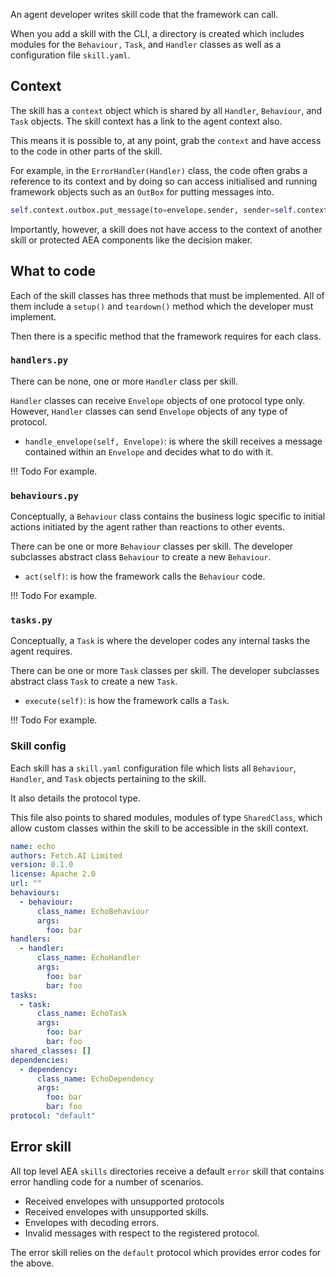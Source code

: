 An agent developer writes skill code that the framework can call.

When you add a skill with the CLI, a directory is created which includes modules for the `Behaviour,` `Task`, and `Handler` classes as well as a configuration file `skill.yaml`.




## Context

The skill has a `context` object which is shared by all `Handler`, `Behaviour`, and `Task` objects. The skill context has a link to the agent context also.

This means it is possible to, at any point, grab the `context` and have access to the code in other parts of the skill.

For example, in the `ErrorHandler(Handler)` class, the code often grabs a reference to its context and by doing so can access initialised and running framework objects such as an `OutBox` for putting messages into.

``` python
self.context.outbox.put_message(to=envelope.sender, sender=self.context.agent_public_key,protocol_id=DefaultMessage.protocol_id, message=DefaultSerializer().encode(reply))
``` 

Importantly, however, a skill does not have access to the context of another skill or protected AEA components like the decision maker.


## What to code

Each of the skill classes has three methods that must be implemented. All of them include a `setup()` and `teardown()` method which the developer must implement. 

Then there is a specific method that the framework requires for each class.

### `handlers.py`

There can be none, one or more `Handler` class per skill.

`Handler` classes can receive `Envelope` objects of one protocol type only. However, `Handler` classes can send `Envelope` objects of any type of protocol.

* `handle_envelope(self, Envelope)`: is where the skill receives a message contained within an `Envelope` and decides what to do with it.


!!!	Todo
	For example.


### `behaviours.py`

Conceptually, a `Behaviour`  class contains the business logic specific to initial actions initiated by the agent rather than reactions to other events.

There can be one or more `Behaviour` classes per skill. The developer subclasses abstract class `Behaviour` to create a new `Behaviour`.

* `act(self)`: is how the framework calls the `Behaviour` code. 

!!!	Todo
	For example.


### `tasks.py`

Conceptually, a `Task` is where the developer codes any internal tasks the agent requires.

There can be one or more `Task` classes per skill. The developer subclasses abstract class `Task` to create a new `Task`.

* `execute(self)`: is how the framework calls a `Task`. 

!!!	Todo
	For example.


### Skill config

Each skill has a `skill.yaml` configuration file which lists all `Behaviour`, `Handler`, and `Task` objects pertaining to the skill.

It also details the protocol type.

This file also points to shared modules, modules of type `SharedClass`, which allow custom classes within the skill to be accessible in the skill context.

``` yaml
name: echo
authors: Fetch.AI Limited
version: 0.1.0
license: Apache 2.0
url: ""
behaviours:
  - behaviour:
      class_name: EchoBehaviour
      args:
        foo: bar
handlers:
  - handler:
      class_name: EchoHandler
      args:
        foo: bar
        bar: foo
tasks:
  - task:
      class_name: EchoTask
      args:
        foo: bar
        bar: foo
shared_classes: []
dependencies:
  - dependency:
      class_name: EchoDependency
      args:
        foo: bar
        bar: foo
protocol: "default"
```


## Error skill

All top level AEA `skills` directories receive a default `error` skill that contains error handling code for a number of scenarios.

* Received envelopes with unsupported protocols 
* Received envelopes with unsupported skills.
* Envelopes with decoding errors.
* Invalid messages with respect to the registered protocol.

The error skill relies on the `default` protocol which provides error codes for the above.


<br />